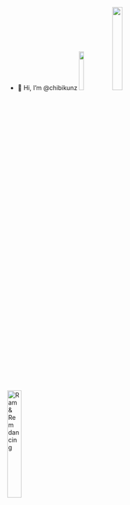 - 👋 Hi, I’m @chibikunz
 <img src="https://static.wikitide.net/polandballwiki/thumb/3/35/SovietUnionballDelirium.png/640px-SovietUnionballDelirium.png"  width="15%" /> <img src="https://github.com/user-attachments/assets/538dfb22-4222-4535-91ce-ed45d67db3ee" width="22%" /> 



<img src="https://github.com/kiraio-moe/kiraio-moe/assets/58289710/29d9eb9e-75cc-410e-a60f-b8378760b6f0" alt="Ram & Rem dancing" title="It's Ram & Rem dancing, baby~" width="25%" /> 

